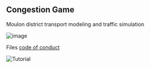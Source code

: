 ## Congestion Game
Moulon district transport modeling and traffic simulation

![image](https://user-images.githubusercontent.com/72650161/105868306-57872400-5ff6-11eb-9796-d487fb2eb0d1.png)

Files [code of conduct](https://github.com/files-community/files-uwp/blob/master/CODE_OF_CONDUCT.md)

![Tutorial](https://google.com)


